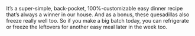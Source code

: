 It’s a super-simple, back-pocket, 100%-customizable easy dinner recipe that’s always a winner in our house.  And as a bonus, these quesadillas also freeze really well too.  So if you make a big batch today, you can refrigerate or freeze the leftovers for another easy meal later in the week too.